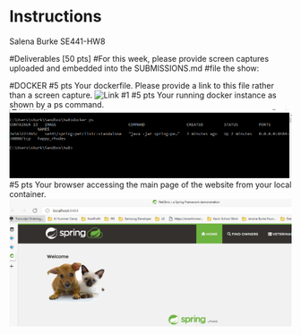 # Instructions
Salena Burke
SE441-HW8

#Deliverables [50 pts]
#For this week, please provide screen captures uploaded and embedded into the SUBMISSIONS.md
#file the show:



#DOCKER
#5 pts Your dockerfile. Please provide a link to this file rather than a screen capture.
![Link #1](https://github.com/sburke-depaul/hw8-sburke-depaul/blob/main/DockerFile)
#5 pts Your running docker instance as shown by a ps command.
![Screen Capture #1](Images/dockerfile2.PNG)
#5 pts Your browser accessing the main page of the website from your local container.
![Screen Capture #1](Images/dockerfile3.PNG)